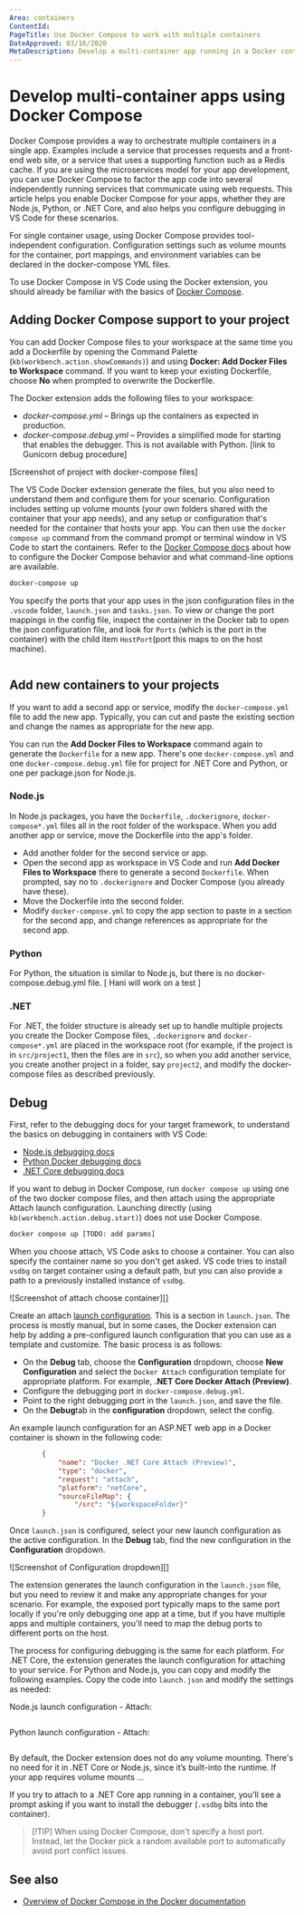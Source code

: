 ```yaml
---
Area: containers
ContentId: 
PageTitle: Use Docker Compose to work with multiple containers
DateApproved: 03/16/2020
MetaDescription: Develop a multi-container app running in a Docker containers using Docker Compose and Visual Studio Code.
---
```

# Develop multi-container apps using Docker Compose

Docker Compose provides a way to orchestrate multiple containers in a single app. Examples include a service that processes requests and a front-end web site, or a service that uses a supporting function such as a Redis cache. If you are using the microservices model for your app development, you can use Docker Compose to factor the app code into several independently running services that communicate using web requests. This article helps you enable Docker Compose for your apps, whether they are Node.js, Python, or .NET Core, and also helps you configure debugging in VS Code for these scenarios.

For single container usage, using Docker Compose provides tool-independent configuration. Configuration settings such as volume mounts for the container, port mappings, and environment variables can be declared in the docker-compose YML files.

To use Docker Compose in VS Code using the Docker extension, you should already be familiar with the basics of [Docker Compose](https://docs.docker.com/compose/).

## Adding Docker Compose support to your project

You can add Docker Compose files to your workspace at the same time you add a Dockerfile by opening the Command Palette (`kb(workbench.action.showCommands)`) and using **Docker: Add Docker Files to Workspace** command. If you want to keep your existing Dockerfile, choose **No** when prompted to overwrite the Dockerfile.

The Docker extension adds the following files to your workspace:

- *docker-compose.yml* – Brings up the containers as expected in production.
- *docker-compose.debug.yml* – Provides a simplified mode for starting that enables the debugger. This is not available with Python. [link to Gunicorn debug procedure]

[Screenshot of project with docker-compose files]

The VS Code Docker extension generate the files, but you also need to understand them and configure them for your scenario. Configuration includes setting up volume mounts (your own folders shared with the container that your app needs), and any setup or configuration that's needed for the container that hosts your app. You can then use the `docker compose up` command from the command prompt or terminal window in VS Code to start the containers. Refer to the [Docker Compose docs](https://docs.docker.com/compose/) about how to configure the Docker Compose behavior and what command-line options are available.

```cmd
docker-compose up
```

You specify the ports that your app uses in the json configuration files in the `.vscode` folder, `launch.json` and `tasks.json`. To view or change the port mappings in the config file, inspect the container in the Docker tab to open the json configuration file, and look for `Ports` (which is the port in the container) with the child item `HostPort`(port this maps to on the host machine).

```json

```

## Add new containers to your projects

If you want to add a second app or service, modify the `docker-compose.yml` file to add the new app. Typically, you can cut and paste the existing section and change the names as appropriate for the new app.

You can run the **Add Docker Files to Workspace** command again to generate the `Dockerfile` for a new app. There's one `docker-compose.yml` and one `docker-compose.debug.yml` file for project for .NET Core and Python, or one per package.json for Node.js.

### Node.js

In Node.js packages, you have the `Dockerfile`, `.dockerignore`, `docker-compose*.yml` files all in the root folder of the workspace. When you add another app or service, move the Dockerfile into the app's folder. 

- Add another folder for the second service or app.
- Open the second app as workspace in VS Code and run **Add Docker Files to Workspace** there to generate a second `Dockerfile`. When prompted, say no to `.dockerignore` and Docker Compose (you already have these).
- Move the Dockerfile into the second folder.
- Modify `docker-compose.yml` to copy the app section to paste in a section for the second app, and change references as appropriate for the second app.

### Python

For Python, the situation is similar to Node.js, but there is no docker-compose.debug.yml file.
[ Hani will work on a test ]

### .NET

For .NET, the folder structure is already set up to handle multiple projects you create the Docker Compose files, `.dockerignore` and `docker-compose*.yml` are placed in the workspace root (for example, if the project is in `src/project1`, then the files are in `src`), so when you add another service, you create another project in a folder, say `project2`, and modify the docker-compose files as described previously. 

## Debug

First, refer to the debugging docs for your target framework,  to understand the basics on debugging in containers with VS Code:

- [Node.js debugging docs](/docs/containers/debug-node.md)
- [Python Docker debugging docs](/docs/containers/debug-python.md)
- [.NET Core debugging docs](/docs/containers/debug-netcore.md)

If you want to debug in Docker Compose, run `docker compose up` using one of the two docker compose files, and then attach using the appropriate Attach launch configuration. Launching directly (using `kb(workbench.action.debug.start)`) does not use Docker Compose.

```cmd
docker compose up [TODO: add params]
```

When you choose attach, VS Code asks to choose a container. You can also specify the container name so you don't get asked. VS code tries to install `vsdbg` on target container using a default path, but you can also provide a path to a previously installed instance of `vsdbg`.

![Screenshot of attach choose container][]

Create an attach [launch configuration](/docs/editor/debugging.md#launch-configurations). This is a section in `launch.json`. The process is mostly manual, but in some cases, the Docker extension can help by adding a pre-configured launch configuration that you can use as a template and customize. The basic process is as follows:

- On the **Debug** tab, choose the **Configuration** dropdown, choose **New Configuration** and select the `Docker Attach` configuration template for appropriate platform.  For example, **.NET Core Docker Attach (Preview)**.
- Configure the debugging port in `docker-compose.debug.yml`.
- Point to the right debugging port in the `launch.json`, and save the file.
- On the **Debug**tab in the **configuration** dropdown, select the config.

An example launch configuration for an ASP.NET web app in a Docker container is shown in the following code:

```json
        {
            "name": "Docker .NET Core Attach (Preview)",
            "type": "docker",
            "request": "attach",
            "platform": "netCore",
            "sourceFileMap": {
                "/src": "${workspaceFolder}"
        }
```

Once `launch.json` is configured, select your new launch configuration as the active configuration. In the **Debug** tab, find the new configuration in the **Configuration** dropdown.  

![Screenshot of Configuration dropdown][]

The extension generates the launch configuration in the `launch.json` file, but you need to review it and make any appropriate changes for your scenario. For example, the exposed port typically maps to the same port locally if you're only debugging one app at a time, but if you have multiple apps and multiple containers, you'll need to map the debug ports to different ports on the host.

The process for configuring debugging is the same for each platform. For .NET Core, the extension generates the launch configuration for attaching to your service. For Python and Node.js, you can copy and modify the following examples. Copy the code into `launch.json` and modify the settings as needed:

Node.js launch configuration - Attach:

```json
```

Python launch configuration - Attach:

```json
```

By default, the Docker extension does not do any volume mounting. There's no need for it in .NET Core or Node.js, since it’s built-into the runtime. If your app requires volume mounts ...

If you try to attach to a .NET Core app running in a container, you'll see a prompt asking if you want to install the debugger (`.vsdbg` bits into the container).

>[!TIP] When using Docker Compose, don't specify a host port. Instead, let the Docker pick a random available port to automatically avoid port conflict issues.

## See also

- [Overview of Docker Compose in the Docker documentation](https://docs.docker.com/compose/)